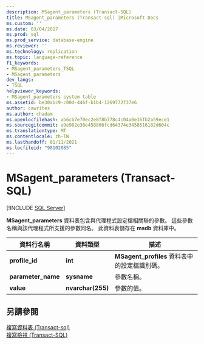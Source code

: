 ```yaml
---
description: MSagent_parameters (Transact-SQL)
title: MSagent_parameters (Transact-sql) |Microsoft Docs
ms.custom: ''
ms.date: 03/04/2017
ms.prod: sql
ms.prod_service: database-engine
ms.reviewer: ''
ms.technology: replication
ms.topic: language-reference
f1_keywords:
- MSagent_parameters_TSQL
- MSagent_parameters
dev_langs:
- TSQL
helpviewer_keywords:
- MSagent_parameters system table
ms.assetid: be30abc9-c00d-446f-b1b4-1269772f37e6
author: cawrites
ms.author: chadam
ms.openlocfilehash: ab6cb7e70ec2e8f8b778c4c04a0e16fb2a59ece1
ms.sourcegitcommit: a9e982e30e458866fcd64374e3458516182d604c
ms.translationtype: MT
ms.contentlocale: zh-TW
ms.lasthandoff: 01/11/2021
ms.locfileid: "98102085"
---
```

# <a name="msagent_parameters-transact-sql"></a>MSagent_parameters (Transact-SQL)
[!INCLUDE [SQL Server](../../includes/applies-to-version/sqlserver.md)]

  **MSagent_parameters** 資料表包含與代理程式設定檔相關聯的參數。 這些參數名稱與該代理程式所支援的參數同名。 此資料表儲存在 **msdb** 資料庫中。  
  
|資料行名稱|資料類型|描述|  
|-----------------|---------------|-----------------|  
|**profile_id**|**int**|**MSagent_profiles** 資料表中的設定檔識別碼。|  
|**parameter_name**|**sysname**|參數名稱。|  
|**value**|**nvarchar(255)**|參數的值。|  
  
## <a name="see-also"></a>另請參閱  
 [複寫資料表 &#40;Transact-sql&#41;](../../relational-databases/system-tables/replication-tables-transact-sql.md)   
 [複寫檢視 &#40;Transact-SQL&#41;](../../relational-databases/system-views/replication-views-transact-sql.md)  
  
  

